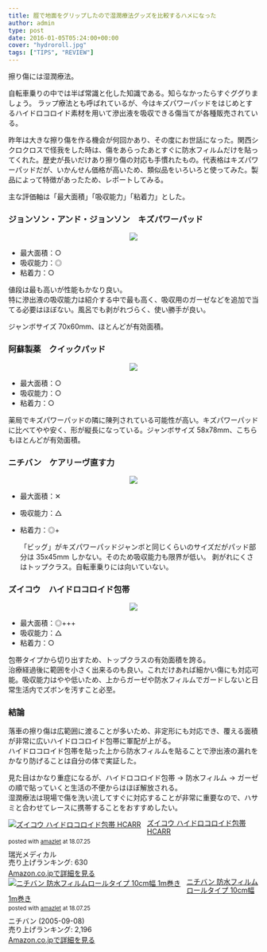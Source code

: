 ```yaml
---
title: 脛で地面をグリップしたので湿潤療法グッズを比較するハメになった
author: admin
type: post
date: 2016-01-05T05:24:00+00:00
cover: "hydroroll.jpg"
tags: ["TIPS", "REVIEW"]
---
```


擦り傷には湿潤療法。

自転車乗りの中では半ば常識と化した知識である。知らなかったらすぐググりましょう。
ラップ療法とも呼ばれているが、今はキズパワーパッドをはじめとするハイドロコロイド素材を用いて滲出液を吸収できる傷当てが各種販売されている。

昨年は大きな擦り傷を作る機会が何回かあり、その度にお世話になった。関西シクロクロスで怪我をした時は、傷をあらったあとすぐに防水フィルムだけを貼ってくれた。歴史が長いだけあり擦り傷の対応も手慣れたもの。代表格はキズパワーパッドだが、いかんせん価格が高いため、類似品をいろいろと使ってみた。製品によって特徴があったため、レポートしてみる。

主な評価軸は「最大面積」「吸収能力」「粘着力」とした。

### ジョンソン・アンド・ジョンソン　キズパワーパッド

<div class="separator" style="clear: both; text-align: center;">
  <a href="http://www.amazon.co.jp/gp/product/B001TDM0Q4/ref=as_li_ss_il?ie=UTF8&camp=247&creative=7399&creativeASIN=B001TDM0Q4&linkCode=as2&tag=gensobunya-22" rel="nofollow"><img border="0" src="https://images-fe.ssl-images-amazon.com/images/I/51%2B753lbVFL._SL250_.jpg" /><img alt="" border="0" src="https://images-fe.ssl-images-amazon.com/images/I/51%2B753lbVFL._SL250_.jpg" height="1" style="border: none !important; margin: 0px !important;" width="1" /></a>
</div>

- 最大面積：○
- 吸収能力：◎
- 粘着力：○

値段は最も高いが性能もかなり良い。\
特に滲出液の吸収能力は紹介する中で最も高く、吸収用のガーゼなどを追加で当てる必要はほぼない。風呂でも剥がれづらく、使い勝手が良い。

ジャンボサイズ 70x60mm、ほとんどが有効面積。

### 阿蘇製薬　クイックパッド

<div class="separator" style="clear: both; text-align: center;">
  <a href="https://images-fe.ssl-images-amazon.com/images/I/51i7bns68PL._SL250_.jpg" rel="nofollow"><img border="0" src="https://images-fe.ssl-images-amazon.com/images/I/51i7bns68PL._SL250_.jpg" /><img alt="" border="0" src="https://ir-jp.amazon-adsystem.com/e/ir?t=gensobunya-22&l=as2&o=9&a=B008HZTCCC" height="1" style="border: none !important; margin: 0px !important;" width="1" /></a>
</div>

- 最大面積：○
- 吸収能力：○
- 粘着力：○

薬局でキズパワーパッドの隣に陳列されている可能性が高い。キズパワーパッドに比べてやや安く、形が縦長になっている。ジャンボサイズ 58x78mm、こちらもほとんどが有効面積。

### ニチバン　ケアリーヴ直す力

<div class="separator" style="clear: both; text-align: center;">
  <a href="http://www.amazon.co.jp/gp/product/B007QPAXV8/ref=as_li_ss_il?ie=UTF8&camp=247&creative=7399&creativeASIN=B007QPAXV8&linkCode=as2&tag=gensobunya-22" rel="nofollow"><img border="0" src="https://images-fe.ssl-images-amazon.com/images/I/512hYOl7Y1L._SL250_.jpg" /><img alt="" border="0" src="https://images-fe.ssl-images-amazon.com/images/I/512hYOl7Y1L._SL250_.jpg" height="1" style="border: none !important; margin: 0px !important;" width="1" /></a>
</div>

- 最大面積：✕
- 吸収能力：△
- 粘着力：◎+

  「ビッグ」がキズパワーパッドジャンボと同じくらいのサイズだがパッド部分は 35x45mm しかない。そのため吸収能力も限界が低い。
  剥がれにくさはトップクラス。自転車乗りには向いていない。

### ズイコウ　ハイドロコロイド包帯

<div class="separator" style="clear: both; text-align: center;">
  <a href="http://www.amazon.co.jp/gp/product/B00C4JYKIS/ref=as_li_ss_il?ie=UTF8&camp=247&creative=7399&creativeASIN=B00C4JYKIS&linkCode=as2&tag=gensobunya-22" rel="nofollow"><img border="0" src="https://images-fe.ssl-images-amazon.com/images/I/512Cs20fjAL._SL250_.jpg" /><img alt="" border="0" src="https://images-fe.ssl-images-amazon.com/images/I/512Cs20fjAL._SL250_.jpg" height="1" style="border: none !important; margin: 0px !important;" width="1" /></a>
</div>

- 最大面積：◎+++
- 吸収能力：△
- 粘着力：○

包帯タイプから切り出すため、トップクラスの有効面積を誇る。\
治療経過後に範囲を小さく出来るのも良い。これだけあれば細かい傷にも対応可能。吸収能力はやや低いため、上からガーゼや防水フィルムでガードしないと日常生活内でズボンを汚すこと必至。

### 結論

落車の擦り傷は広範囲に渡ることが多いため、非定形にも対応でき、覆える面積が非常に広いハイドロコロイド包帯に軍配が上がる。\
ハイドロコロイド包帯を貼った上から防水フィルムを貼ることで滲出液の漏れをかなり防げることは自分の体で実証した。

見た目はかなり重症になるが、ハイドロコロイド包帯 → 防水フィルム → ガーゼの順で貼っていくと生活の不便からはほぼ解放される。\
湿潤療法は現場で傷を洗い流してすぐに対応することが非常に重要なので、ハサミと合わせてレースに携帯することをおすすめしたい。

<div class="amazlet-box" style="margin-bottom:0px;"><div class="amazlet-image" style="float:left;margin:0px 12px 1px 0px;"><a href="http://www.amazon.co.jp/exec/obidos/ASIN/B00C4JYKIS/gensobunya-22/ref=nosim/" name="amazletlink" target="_blank"><img src="https://images-fe.ssl-images-amazon.com/images/I/512Cs20fjAL._SL160_.jpg" alt="ズイコウ ハイドロコロイド包帯 HCARR" style="border: none;" /></a></div><div class="amazlet-info" style="line-height:120%; margin-bottom: 10px"><div class="amazlet-name" style="margin-bottom:10px;line-height:120%"><a href="http://www.amazon.co.jp/exec/obidos/ASIN/B00C4JYKIS/gensobunya-22/ref=nosim/" name="amazletlink" target="_blank">ズイコウ ハイドロコロイド包帯 HCARR</a><div class="amazlet-powered-date" style="font-size:80%;margin-top:5px;line-height:120%">posted with <a href="http://www.amazlet.com/" title="amazlet" target="_blank">amazlet</a> at 18.07.25</div></div><div class="amazlet-detail">瑞光メディカル <br />売り上げランキング: 630<br /></div><div class="amazlet-sub-info" style="float: left;"><div class="amazlet-link" style="margin-top: 5px"><a href="http://www.amazon.co.jp/exec/obidos/ASIN/B00C4JYKIS/gensobunya-22/ref=nosim/" name="amazletlink" target="_blank">Amazon.co.jpで詳細を見る</a></div></div></div><div class="amazlet-footer" style="clear: left"></div></div>

<div class="amazlet-box" style="margin-bottom:0px;"><div class="amazlet-image" style="float:left;margin:0px 12px 1px 0px;"><a href="http://www.amazon.co.jp/exec/obidos/ASIN/B000FQ4YJC/gensobunya-22/ref=nosim/" name="amazletlink" target="_blank"><img src="https://images-fe.ssl-images-amazon.com/images/I/51wiBTZoMeL._SL160_.jpg" alt="ニチバン 防水フィルムロールタイプ 10cm幅 1m巻き" style="border: none;" /></a></div><div class="amazlet-info" style="line-height:120%; margin-bottom: 10px"><div class="amazlet-name" style="margin-bottom:10px;line-height:120%"><a href="http://www.amazon.co.jp/exec/obidos/ASIN/B000FQ4YJC/gensobunya-22/ref=nosim/" name="amazletlink" target="_blank">ニチバン 防水フィルムロールタイプ 10cm幅 1m巻き</a><div class="amazlet-powered-date" style="font-size:80%;margin-top:5px;line-height:120%">posted with <a href="http://www.amazlet.com/" title="amazlet" target="_blank">amazlet</a> at 18.07.25</div></div><div class="amazlet-detail">ニチバン (2005-09-08)<br />売り上げランキング: 2,196<br /></div><div class="amazlet-sub-info" style="float: left;"><div class="amazlet-link" style="margin-top: 5px"><a href="http://www.amazon.co.jp/exec/obidos/ASIN/B000FQ4YJC/gensobunya-22/ref=nosim/" name="amazletlink" target="_blank">Amazon.co.jpで詳細を見る</a></div></div></div><div class="amazlet-footer" style="clear: left"></div></div>
